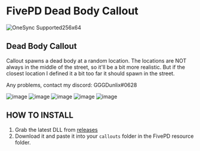 # FivePD Dead Body Callout

![OneSync Supported256x64](https://user-images.githubusercontent.com/33298379/212430652-27d81ef8-e502-4412-b578-d763a0d83c5a.png)

## Dead Body Callout

Callout spawns a dead body at a random location. The locations are NOT always in the middle of the street, so it'll be a bit more realistic. But if the closest location I defined it a bit too far it should spawn in the street.

Any problems, contact my discord: GGGDunlix#0628

![image](https://user-images.githubusercontent.com/33298379/212433155-4878a0d5-a453-4818-9b82-e79804f0d1f8.png)
![image](https://user-images.githubusercontent.com/33298379/212433191-78dbb5a6-91a8-4168-b2b4-fd37e0431b81.png)
![image](https://user-images.githubusercontent.com/33298379/212433198-5486bc79-ced2-4183-982f-f93bcd1830ac.png)
![image](https://user-images.githubusercontent.com/33298379/212433205-dcffdd3e-88fd-4d78-a9df-a397b2363c50.png)
![image](https://user-images.githubusercontent.com/33298379/212433228-fabc43ca-122a-4ac0-bd99-568fa07d877c.png)


## HOW TO INSTALL
1. Grab the latest DLL from [releases](https://github.com/gggdunlix/FivePD-Dead-Body-Callout/releases)
2. Download it and paste it into your `callouts` folder in the FivePD resource folder.

